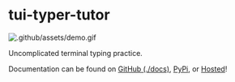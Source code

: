 # tui-typer-tutor

![.github/assets/demo.gif](https://raw.githubusercontent.com/KyleKing/tui-typer-tutor/main/.github/assets/demo.gif)

Uncomplicated terminal typing practice.

Documentation can be found on [GitHub (./docs)](./docs), [PyPi](https://pypi.org/project/tui_typer_tutor/), or [Hosted](https://tui-typer-tutor.kyleking.me/)!
